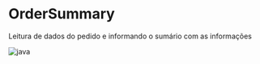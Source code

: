 # OrderSummary

Leitura de dados do pedido e informando o sumário com as informações

![java](https://user-images.githubusercontent.com/112266976/204680243-6b37295b-293e-4e86-b59e-9bb9228dd6ea.png)
